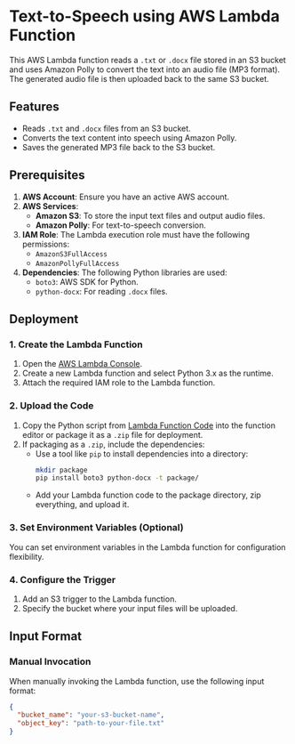 # Text-to-Speech using AWS Lambda Function

This AWS Lambda function reads a `.txt` or `.docx` file stored in an S3 bucket and uses Amazon Polly to convert the text into an audio file (MP3 format). The generated audio file is then uploaded back to the same S3 bucket.

## Features

- Reads `.txt` and `.docx` files from an S3 bucket.
- Converts the text content into speech using Amazon Polly.
- Saves the generated MP3 file back to the S3 bucket.

## Prerequisites

1. **AWS Account**: Ensure you have an active AWS account.
2. **AWS Services**:
   - **Amazon S3**: To store the input text files and output audio files.
   - **Amazon Polly**: For text-to-speech conversion.
3. **IAM Role**: The Lambda execution role must have the following permissions:
   - `AmazonS3FullAccess`
   - `AmazonPollyFullAccess`
4. **Dependencies**: The following Python libraries are used:
   - `boto3`: AWS SDK for Python.
   - `python-docx`: For reading `.docx` files.

## Deployment

### 1. Create the Lambda Function
1. Open the [AWS Lambda Console](https://console.aws.amazon.com/lambda/).
2. Create a new Lambda function and select Python 3.x as the runtime.
3. Attach the required IAM role to the Lambda function.

### 2. Upload the Code
1. Copy the Python script from [Lambda Function Code](#lambda-function-code) into the function editor or package it as a `.zip` file for deployment.
2. If packaging as a `.zip`, include the dependencies:
   - Use a tool like `pip` to install dependencies into a directory:
     ```bash
     mkdir package
     pip install boto3 python-docx -t package/
     ```
   - Add your Lambda function code to the package directory, zip everything, and upload it.

### 3. Set Environment Variables (Optional)
You can set environment variables in the Lambda function for configuration flexibility.

### 4. Configure the Trigger
1. Add an S3 trigger to the Lambda function.
2. Specify the bucket where your input files will be uploaded.

## Input Format

### Manual Invocation
When manually invoking the Lambda function, use the following input format:
```json
{
  "bucket_name": "your-s3-bucket-name",
  "object_key": "path-to-your-file.txt"
}
